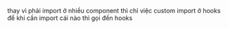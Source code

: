 thay vì phải import ở nhiều component thì chỉ việc custom import ở hooks để khi cần import cái nào thì gọi đến hooks